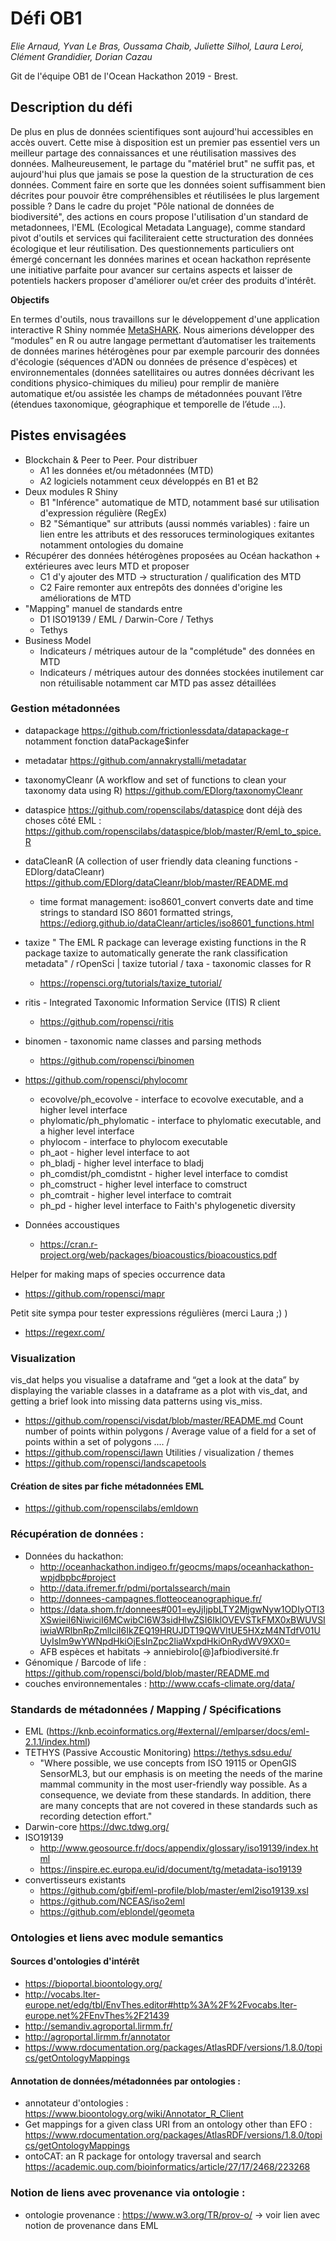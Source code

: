 # Défi OB1  

_Elie Arnaud, Yvan Le Bras, Oussama Chaib, Juliette Silhol, Laura Leroi, Clément Grandidier, Dorian Cazau_  

Git de l'équipe OB1 de l'Ocean Hackathon 2019 - Brest.  

## Description du défi

De plus en plus de données scientifiques sont aujourd'hui accessibles en accès ouvert. Cette mise à disposition est un premier pas essentiel vers un meilleur partage des connaissances et une réutilisation massives des données. Malheureusement, le partage du "matériel brut" ne suffit pas, et aujourd'hui plus que jamais se pose la question de la structuration de ces données. Comment faire en sorte que les données soient suffisamment bien décrites pour pouvoir être compréhensibles et réutilisées le plus largement possible ? Dans le cadre du projet "Pôle national de données de biodiversité", des actions en cours propose l'utilisation d'un standard de metadonnees, l'EML (Ecological Metadata Language), comme standard pivot d'outils et services qui faciliteraient cette structuration des données écologique et leur réutilisation. Des questionnements particuliers ont émergé concernant les données marines et ocean hackathon représente une initiative parfaite pour avancer sur certains aspects et laisser de potentiels hackers proposer d'améliorer ou/et créer des produits d'intérêt.  

**Objectifs**

En termes d'outils, nous travaillons sur le développement d'une application interactive R Shiny nommée [MetaSHARK](https://github.com/earnaud/MetaShARK). Nous aimerions développer des “modules” en R ou autre langage permettant d’automatiser les traitements de données marines hétérogènes pour par exemple parcourir des données d'écologie (séquences d'ADN ou données de présence d'espèces) et environnementales (données satellitaires ou autres données décrivant les conditions physico-chimiques du milieu) pour remplir de manière automatique et/ou assistée les champs de métadonnées pouvant l’être (étendues taxonomique, géographique et temporelle de l’étude ...).  

## Pistes envisagées
- Blockchain & Peer to Peer. Pour distribuer
  - A1 les données et/ou métadonnées (MTD)
  - A2 logiciels notamment ceux développés en B1 et B2
- Deux modules R Shiny
  - B1 "Inférence" automatique de MTD, notamment basé sur utilisation d'expression régulière (RegEx)
  - B2 "Sémantique" sur attributs (aussi nommés variables) : faire un lien entre les attributs et des ressoruces terminologiques exitantes notamment ontologies du domaine
- Récupérer des données hétérogènes proposées au Océan hackathon + extérieures avec leurs MTD et proposer 
  - C1 d'y ajouter des MTD -> structuration / qualification des MTD
  - C2 Faire remonter aux entrepôts des données d'origine les améliorations de MTD
- "Mapping" manuel de standards entre
  - D1 ISO19139 / EML / Darwin-Core / Tethys
  - Tethys
- Business Model
  - Indicateurs / métriques autour de la "complétude" des données en MTD
  - Indicateurs / métriques autour des données stockées inutilement car non rétuilisable notamment car MTD pas assez détaillées

### Gestion métadonnées
- datapackage https://github.com/frictionlessdata/datapackage-r notamment fonction dataPackage$infer 
- metadatar https://github.com/annakrystalli/metadatar 
- taxonomyCleanr (A workflow and set of functions to clean your taxonomy data using R) https://github.com/EDIorg/taxonomyCleanr 
- dataspice https://github.com/ropenscilabs/dataspice dont déjà des choses côté EML : https://github.com/ropenscilabs/dataspice/blob/master/R/eml_to_spice.R
- dataCleanR (A collection of user friendly data cleaning functions - EDIorg/dataCleanr) https://github.com/EDIorg/dataCleanr/blob/master/README.md
  - time format management: iso8601_convert converts date and time strings to standard ISO 8601 formatted strings, https://ediorg.github.io/dataCleanr/articles/iso8601_functions.html
- taxize " The EML R package can leverage existing functions in the R package taxize to automatically generate the rank classification metadata" / rOpenSci | taxize tutorial / taxa - taxonomic classes for R
  - https://ropensci.org/tutorials/taxize_tutorial/
- ritis - Integrated Taxonomic Information Service (ITIS) R client
  - https://github.com/ropensci/ritis
- binomen - taxonomic name classes and parsing methods
  - https://github.com/ropensci/binomen

- https://github.com/ropensci/phylocomr
  - ecovolve/ph_ecovolve - interface to ecovolve executable, and a higher level interface
  - phylomatic/ph_phylomatic - interface to phylomatic executable, and a higher level interface
  - phylocom - interface to phylocom executable
  - ph_aot - higher level interface to aot
  - ph_bladj - higher level interface to bladj
  - ph_comdist/ph_comdistnt - higher level interface to comdist
  - ph_comstruct - higher level interface to comstruct
  - ph_comtrait - higher level interface to comtrait
  - ph_pd - higher level interface to Faith's phylogenetic diversity

- Données accoustiques
  - https://cran.r-project.org/web/packages/bioacoustics/bioacoustics.pdf

Helper for making maps of species occurrence data
- https://github.com/ropensci/mapr

Petit site sympa pour tester expressions régulières (merci Laura ;) )
- https://regexr.com/

### Visualization
vis_dat helps you visualise a dataframe and “get a look at the data” by displaying the variable classes in a dataframe as a plot with vis_dat, and getting a brief look into missing data patterns using vis_miss.
- https://github.com/ropensci/visdat/blob/master/README.md
Count number of points within polygons / Average value of a field for a set of points within a set of polygons .... /
- https://github.com/ropensci/lawn
Utilities / visualization / themes
- https://github.com/ropensci/landscapetools

#### Création de sites par fiche métadonnées EML
- https://github.com/ropenscilabs/emldown

### Récupération de données :
- Données du hackathon:
  - http://oceanhackathon.indigeo.fr/geocms/maps/oceanhackathon-wpjdbpbc#project
  - http://data.ifremer.fr/pdmi/portalssearch/main
  - http://donnees-campagnes.flotteoceanographique.fr/
  - https://data.shom.fr/donnees#001=eyJjIjpbLTY2MjgwNyw1ODIyOTI3XSwieiI6NiwiciI6MCwibCI6W3sidHlwZSI6IklOVEVSTkFMX0xBWUVSIiwiaWRlbnRpZmllciI6IkZEQ19HRUJDT19QWVItUE5HXzM4NTdfV01UUyIsIm9wYWNpdHkiOjEsInZpc2liaWxpdHkiOnRydWV9XX0=
  - AFB espèces et habitats -> anniebirolo[@]afbiodiversité.fr
- Génomique / Barcode of life : https://github.com/ropensci/bold/blob/master/README.md
- couches environnementales : http://www.ccafs-climate.org/data/

### Standards de métadonnées / Mapping / Spécifications
- EML (https://knb.ecoinformatics.org/#external//emlparser/docs/eml-2.1.1/index.html)
- TETHYS (Passive Accoustic Monitoring) https://tethys.sdsu.edu/
  - "Where possible, we use concepts from ISO 19115 or OpenGIS SensorML3, but our emphasis is on meeting the needs of the marine mammal community in the most user-friendly way possible. As a consequence, we deviate from these standards. In addition, there are many concepts that are not covered in these standards such as recording detection effort."
- Darwin-core https://dwc.tdwg.org/
- ISO19139
  - http://www.geosource.fr/docs/appendix/glossary/iso19139/index.html 
  - https://inspire.ec.europa.eu/id/document/tg/metadata-iso19139
- convertisseurs existants
  - https://github.com/gbif/eml-profile/blob/master/eml2iso19139.xsl
  - https://github.com/NCEAS/iso2eml
  - https://github.com/eblondel/geometa


### Ontologies et liens avec module semantics
#### Sources d'ontologies d'intérêt
- https://bioportal.bioontology.org/
- http://vocabs.lter-europe.net/edg/tbl/EnvThes.editor#http%3A%2F%2Fvocabs.lter-europe.net%2FEnvThes%2F21439
- http://semandiv.agroportal.lirmm.fr/
- http://agroportal.lirmm.fr/annotator
- https://www.rdocumentation.org/packages/AtlasRDF/versions/1.8.0/topics/getOntologyMappings

#### Annotation de données/métadonnées par ontologies :
- annotateur d'ontologies : https://www.bioontology.org/wiki/Annotator_R_Client
- Get mappings for a given class URI from an ontology other than EFO : https://www.rdocumentation.org/packages/AtlasRDF/versions/1.8.0/topics/getOntologyMappings
- ontoCAT: an R package for ontology traversal and search https://academic.oup.com/bioinformatics/article/27/17/2468/223268

### Notion de liens avec provenance via ontologie :
- ontologie provenance : https://www.w3.org/TR/prov-o/ -> voir lien avec notion de provenance dans EML

